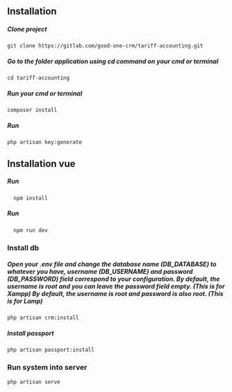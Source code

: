 ## Installation

 ##### Clone project
    git clone https://gitlab.com/good-one-crm/tariff-accounting.git

 ##### Go to the folder application using cd command on your cmd or terminal
    cd tariff-accounting
 
 ##### Run your cmd or terminal
    composer install

 ##### Run
    php artisan key:generate
   
## Installation vue
    
  ##### Run
      npm install
  
  ##### Run
      npm run dev

### Install db
 ##### Open your .env file and change the database name (DB_DATABASE) to whatever you have, username (DB_USERNAME) and password (DB_PASSWORD) field correspond to your configuration. By default, the username is root and you can leave the password field empty. (This is for Xampp) By default, the username is root and password is also root. (This is for Lamp)
    php artisan crm:install

 ##### Install passport
    php artisan passport:install
    
### Run system into server

    php artisan serve   
   